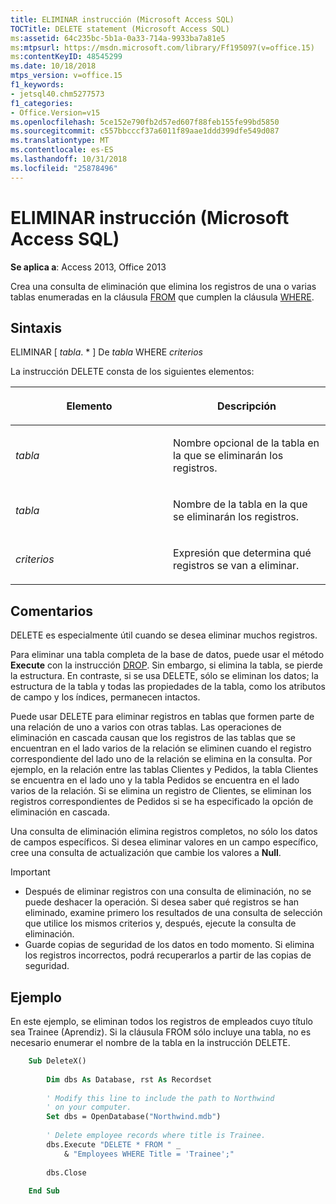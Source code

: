 ```yaml
---
title: ELIMINAR instrucción (Microsoft Access SQL)
TOCTitle: DELETE statement (Microsoft Access SQL)
ms:assetid: 64c235bc-5b1a-0a33-714a-9933ba7a81e5
ms:mtpsurl: https://msdn.microsoft.com/library/Ff195097(v=office.15)
ms:contentKeyID: 48545299
ms.date: 10/18/2018
mtps_version: v=office.15
f1_keywords:
- jetsql40.chm5277573
f1_categories:
- Office.Version=v15
ms.openlocfilehash: 5ce152e790fb2d57ed607f88feb155fe99bd5850
ms.sourcegitcommit: c557bbcccf37a6011f89aae1ddd399dfe549d087
ms.translationtype: MT
ms.contentlocale: es-ES
ms.lasthandoff: 10/31/2018
ms.locfileid: "25878496"
---
```

# <a name="delete-statement-microsoft-access-sql"></a>ELIMINAR instrucción (Microsoft Access SQL)

**Se aplica a**: Access 2013, Office 2013

Crea una consulta de eliminación que elimina los registros de una o varias tablas enumeradas en la cláusula [FROM](https://docs.microsoft.com/office/vba/access/Concepts/Structured-Query-Language/from-clause-microsoft-access-sql) que cumplen la cláusula [WHERE](https://docs.microsoft.com/office/vba/access/Concepts/Structured-Query-Language/where-clause-microsoft-access-sql).

## <a name="syntax"></a>Sintaxis

ELIMINAR \[ *tabla*. \* \] De *tabla* WHERE *criterios*

La instrucción DELETE consta de los siguientes elementos:

<table>
<colgroup>
<col style="width: 50%" />
<col style="width: 50%" />
</colgroup>
<thead>
<tr class="header">
<th><p>Elemento</p></th>
<th><p>Descripción</p></th>
</tr>
</thead>
<tbody>
<tr class="odd">
<td><p><em>tabla</em></p></td>
<td><p>Nombre opcional de la tabla en la que se eliminarán los registros.</p></td>
</tr>
<tr class="even">
<td><p><em>tabla</em></p></td>
<td><p>Nombre de la tabla en la que se eliminarán los registros.</p></td>
</tr>
<tr class="odd">
<td><p><em>criterios</em></p></td>
<td><p>Expresión que determina qué registros se van a eliminar.</p></td>
</tr>
</tbody>
</table>


## <a name="remarks"></a>Comentarios

DELETE es especialmente útil cuando se desea eliminar muchos registros.

Para eliminar una tabla completa de la base de datos, puede usar el método **Execute** con la instrucción [DROP](drop-statement-microsoft-access-sql.md). Sin embargo, si elimina la tabla, se pierde la estructura. En contraste, si se usa DELETE, sólo se eliminan los datos; la estructura de la tabla y todas las propiedades de la tabla, como los atributos de campo y los índices, permanecen intactos.

Puede usar DELETE para eliminar registros en tablas que formen parte de una relación de uno a varios con otras tablas. Las operaciones de eliminación en cascada causan que los registros de las tablas que se encuentran en el lado varios de la relación se eliminen cuando el registro correspondiente del lado uno de la relación se elimina en la consulta. Por ejemplo, en la relación entre las tablas Clientes y Pedidos, la tabla Clientes se encuentra en el lado uno y la tabla Pedidos se encuentra en el lado varios de la relación. Si se elimina un registro de Clientes, se eliminan los registros correspondientes de Pedidos si se ha especificado la opción de eliminación en cascada.

Una consulta de eliminación elimina registros completos, no sólo los datos de campos específicos. Si desea eliminar valores en un campo específico, cree una consulta de actualización que cambie los valores a **Null**.

> [!IMPORTANT]
> - Después de eliminar registros con una consulta de eliminación, no se puede deshacer la operación. Si desea saber qué registros se han eliminado, examine primero los resultados de una consulta de selección que utilice los mismos criterios y, después, ejecute la consulta de eliminación.
> - Guarde copias de seguridad de los datos en todo momento. Si elimina los registros incorrectos, podrá recuperarlos a partir de las copias de seguridad.

## <a name="example"></a>Ejemplo

En este ejemplo, se eliminan todos los registros de empleados cuyo título sea Trainee (Aprendiz). Si la cláusula FROM sólo incluye una tabla, no es necesario enumerar el nombre de la tabla en la instrucción DELETE.



```vb
    Sub DeleteX() 
     
        Dim dbs As Database, rst As Recordset 
     
        ' Modify this line to include the path to Northwind 
        ' on your computer. 
        Set dbs = OpenDatabase("Northwind.mdb") 
     
        ' Delete employee records where title is Trainee.     
        dbs.Execute "DELETE * FROM " _ 
            & "Employees WHERE Title = 'Trainee';" 
         
        dbs.Close 
     
    End Sub
```
